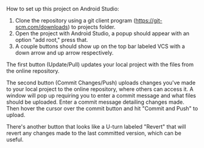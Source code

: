 How to set up this project on Android Studio:

1. Clone the repository using a git client program (https://git-scm.com/downloads) to projects folder.
2. Open the project with Android Studio, a popup should appear with an option "add root," press that.
3. A couple buttons should show up on the top bar labeled VCS with a down arrow and up arrow respectively.

The first button (Update/Pull) updates your local project with the files from the online repository.

The second button (Commit Changes/Push) uploads changes you've made to your local project to the online repository, where others can access it. A window will pop up requiring you to enter a commit message and what files should be uploaded. Enter a commit message detailing changes made. Then hover the cursor over the commit button and hit "Commit and Push" to upload.

There's another button that looks like a U-turn labeled "Revert" that will revert any changes made to the last committed version, which can be useful.